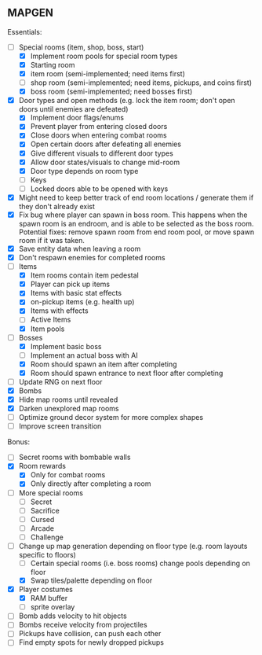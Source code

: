 ## MAPGEN

Essentials:
- [ ] Special rooms (item, shop, boss, start)
    * [X] Implement room pools for special room types
    * [X] Starting room
    * [X] item room (semi-implemented; need items first)
    * [ ] shop room (semi-implemented; need items, pickups, and coins first)
    * [X] boss room (semi-implemented; need bosses first)
- [X] Door types and open methods (e.g. lock the item room; don't open doors until enemies are defeated)
    * [X] Implement door flags/enums
    * [X] Prevent player from entering closed doors
    * [X] Close doors when entering combat rooms
    * [X] Open certain doors after defeating all enemies
    * [X] Give different visuals to different door types
    * [X] Allow door states/visuals to change mid-room
    * [X] Door type depends on room type
    * [ ] Keys
    * [ ] Locked doors able to be opened with keys
- [X] Might need to keep better track of end room locations / generate them if they don't already exist
- [X] Fix bug where player can spawn in boss room. This happens when the spawn room is an endroom, and is able to be selected as the boss room. Potential fixes: remove spawn room from end room pool, or move spawn room if it was taken.
- [X] Save entity data when leaving a room
- [X] Don't respawn enemies for completed rooms
- [ ] Items
    * [X] Item rooms contain item pedestal
    * [X] Player can pick up items
    * [X] Items with basic stat effects
    * [X] on-pickup items (e.g. health up)
    * [X] Items with effects
    * [ ] Active Items
    * [X] Item pools
- [ ] Bosses
    * [X] Implement basic boss
    * [ ] Implement an actual boss with AI
    * [X] Room should spawn an item after completing
    * [X] Room should spawn entrance to next floor after completing
- [ ] Update RNG on next floor
- [X] Bombs
- [X] Hide map rooms until revealed
- [X] Darken unexplored map rooms
- [ ] Optimize ground decor system for more complex shapes
- [ ] Improve screen transition

Bonus:
- [ ] Secret rooms with bombable walls
- [X] Room rewards
    * [X] Only for combat rooms
    * [X] Only directly after completing a room
- [ ] More special rooms
    * [ ] Secret
    * [ ] Sacrifice
    * [ ] Cursed
    * [ ] Arcade
    * [ ] Challenge
- [ ] Change up map generation depending on floor type (e.g. room layouts specific to floors)
    * [ ] Certain special rooms (i.e. boss rooms) change pools depending on floor
    * [X] Swap tiles/palette depending on floor
- [X] Player costumes
    * [X] RAM buffer
    * [ ] sprite overlay
- [ ] Bomb adds velocity to hit objects
- [ ] Bombs receive velocity from projectiles
- [ ] Pickups have collision, can push each other
- [ ] Find empty spots for newly dropped pickups